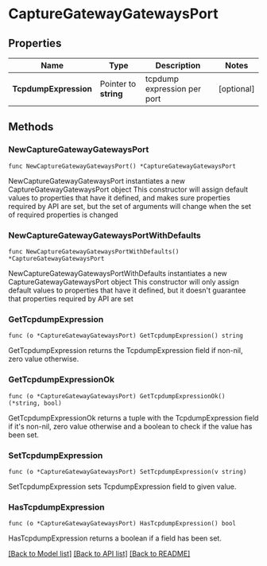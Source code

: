 # CaptureGatewayGatewaysPort

## Properties

Name | Type | Description | Notes
------------ | ------------- | ------------- | -------------
**TcpdumpExpression** | Pointer to **string** | tcpdump expression per port | [optional] 

## Methods

### NewCaptureGatewayGatewaysPort

`func NewCaptureGatewayGatewaysPort() *CaptureGatewayGatewaysPort`

NewCaptureGatewayGatewaysPort instantiates a new CaptureGatewayGatewaysPort object
This constructor will assign default values to properties that have it defined,
and makes sure properties required by API are set, but the set of arguments
will change when the set of required properties is changed

### NewCaptureGatewayGatewaysPortWithDefaults

`func NewCaptureGatewayGatewaysPortWithDefaults() *CaptureGatewayGatewaysPort`

NewCaptureGatewayGatewaysPortWithDefaults instantiates a new CaptureGatewayGatewaysPort object
This constructor will only assign default values to properties that have it defined,
but it doesn't guarantee that properties required by API are set

### GetTcpdumpExpression

`func (o *CaptureGatewayGatewaysPort) GetTcpdumpExpression() string`

GetTcpdumpExpression returns the TcpdumpExpression field if non-nil, zero value otherwise.

### GetTcpdumpExpressionOk

`func (o *CaptureGatewayGatewaysPort) GetTcpdumpExpressionOk() (*string, bool)`

GetTcpdumpExpressionOk returns a tuple with the TcpdumpExpression field if it's non-nil, zero value otherwise
and a boolean to check if the value has been set.

### SetTcpdumpExpression

`func (o *CaptureGatewayGatewaysPort) SetTcpdumpExpression(v string)`

SetTcpdumpExpression sets TcpdumpExpression field to given value.

### HasTcpdumpExpression

`func (o *CaptureGatewayGatewaysPort) HasTcpdumpExpression() bool`

HasTcpdumpExpression returns a boolean if a field has been set.


[[Back to Model list]](../README.md#documentation-for-models) [[Back to API list]](../README.md#documentation-for-api-endpoints) [[Back to README]](../README.md)


